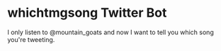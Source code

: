 whichtmgsong Twitter Bot
=========
I only listen to @mountain_goats and now I want to tell you which song you're tweeting. 


